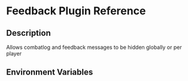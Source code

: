 # Feedback Plugin Reference

## Description

Allows combatlog and feedback messages to be hidden globally or per player

## Environment Variables
